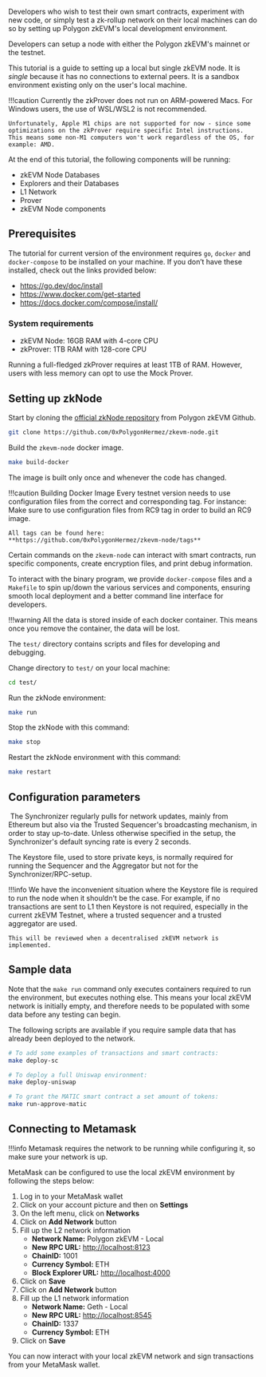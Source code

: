 Developers who wish to test their own smart contracts, experiment with new code, or simply test a zk-rollup network on their local machines can do so by setting up Polygon zkEVM's local development environment.

Developers can setup a node with either the Polygon zkEVM's mainnet or the testnet.

This tutorial is a guide to setting up a local but single zkEVM node. It is _single_ because it has no connections to external peers. It is a sandbox environment existing only on the user's local machine.

!!!caution
    Currently the zkProver does not run on ARM-powered Macs. For Windows users, the use of WSL/WSL2 is not recommended.

    Unfortunately, Apple M1 chips are not supported for now - since some optimizations on the zkProver require specific Intel instructions. This means some non-M1 computers won't work regardless of the OS, for example: AMD.

At the end of this tutorial, the following components will be running:

- zkEVM Node Databases
- Explorers and their Databases
- L1 Network
- Prover
- zkEVM Node components

## Prerequisites

The tutorial for current version of the environment requires `go`, `docker` and `docker-compose` to be installed on your machine. If you don’t have these installed, check out the links provided below:

- <https://go.dev/doc/install>
- <https://www.docker.com/get-started>
- <https://docs.docker.com/compose/install/>

### System requirements

- zkEVM Node: 16GB RAM with 4-core CPU
- zkProver: 1TB RAM with 128-core CPU

Running a full-fledged zkProver requires at least 1TB of RAM. However, users with less memory can opt to use the Mock Prover.

## Setting up zkNode

Start by cloning the [official zkNode repository](https://github.com/0xPolygonHermez/zkevm-node) from Polygon zkEVM Github.

```bash
git clone https://github.com/0xPolygonHermez/zkevm-node.git
```

Build the `zkevm-node` docker image.

```bash
make build-docker
```

The image is built only once and whenever the code has changed.

!!!caution Building Docker Image
    Every testnet version needs to use configuration files from the correct and corresponding tag. For instance: Make sure to use configuration files from RC9 tag in order to build an RC9 image.

    All tags can be found here: **https://github.com/0xPolygonHermez/zkevm-node/tags**

Certain commands on the `zkevm-node` can interact with smart contracts, run specific components, create encryption files, and print debug information.

To interact with the binary program, we provide `docker-compose` files and a `Makefile` to spin up/down the various services and components, ensuring smooth local deployment and a better command line interface for developers.

!!!warning
    All the data is stored inside of each docker container. This means once you remove the container, the data will be lost.

The `test/` directory contains scripts and files for developing and debugging.

Change directory to `test/` on your local machine:

```bash
cd test/
```

Run the zkNode environment:

```bash
make run
```

Stop the zkNode with this command:

```bash
make stop
```

Restart the zkNode environment with this command:

```bash
make restart
```

## Configuration parameters

​
The Synchronizer regularly pulls for network updates, mainly from Ethereum but also via the Trusted Sequencer's broadcasting mechanism, in order to stay up-to-date. Unless otherwise specified in the setup, the Synchronizer's default syncing rate is every 2 seconds.

The Keystore file, used to store private keys, is normally required for running the Sequencer and the Aggregator but not for the Synchronizer/RPC-setup.

!!!info
    We have the inconvenient situation where the Keystore file is required to run the node when it shouldn't be the case. For example, if no transactions are sent to L1 then Keystore is not required, especially in the current zkEVM Testnet, where a trusted sequencer and a trusted aggregator are used.

    This will be reviewed when a decentralised zkEVM network is implemented.

## Sample data

Note that the `make run` command only executes containers required to run the environment, but executes nothing else. This means your local zkEVM network is initially empty, and therefore needs to be populated with some data before any testing can begin.

The following scripts are available if you require sample data that has already been deployed to the network.

```bash
# To add some examples of transactions and smart contracts:
make deploy-sc

# To deploy a full Uniswap environment:
make deploy-uniswap

# To grant the MATIC smart contract a set amount of tokens:
make run-approve-matic
```

## Connecting to Metamask

!!!info
    Metamask requires the network to be running while configuring it, so make sure your network is up.

MetaMask can be configured to use the local zkEVM environment by following the steps below:

1. Log in to your MetaMask wallet
2. Click on your account picture and then on **Settings**
3. On the left menu, click on **Networks**
4. Click on **Add Network** button
5. Fill up the L2 network information
    - **Network Name:** Polygon zkEVM - Local
    - **New RPC URL:** <http://localhost:8123>
    - **ChainID:** 1001
    - **Currency Symbol:** ETH
    - **Block Explorer URL:** <http://localhost:4000>
6. Click on **Save**
7. Click on **Add Network** button
8. Fill up the L1 network information
    - **Network Name:** Geth - Local
    - **New RPC URL:** <http://localhost:8545>
    - **ChainID:** 1337
    - **Currency Symbol:** ETH
9. Click on **Save**

You can now interact with your local zkEVM network and sign transactions from your MetaMask wallet.
